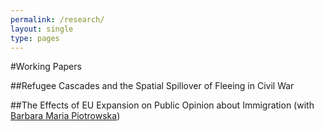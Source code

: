 ```yaml
---
permalink: /research/
layout: single
type: pages
---
```


#Working Papers

##Refugee Cascades and the Spatial Spillover of Fleeing in Civil War

##The Effects of EU Expansion on Public Opinion about Immigration (with [Barbara Maria Piotrowska](https://sites.google.com/site/bmapiotrowska/))
